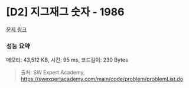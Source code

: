 # [D2] 지그재그 숫자 - 1986 

[문제 링크](https://swexpertacademy.com/main/code/problem/problemDetail.do?contestProbId=AV5PxmBqAe8DFAUq) 

### 성능 요약

메모리: 43,512 KB, 시간: 95 ms, 코드길이: 230 Bytes



> 출처: SW Expert Academy, https://swexpertacademy.com/main/code/problem/problemList.do